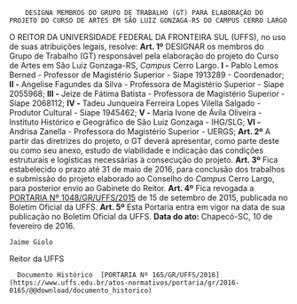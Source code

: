         DESIGNA MEMBROS DO GRUPO DE TRABALHO (GT) PARA ELABORAÇÃO DO PROJETO DO CURSO DE ARTES EM SÃO LUIZ GONZAGA-RS DO CAMPUS CERRO LARGO  

 O REITOR DA UNIVERSIDADE FEDERAL DA FRONTEIRA SUL (UFFS), no uso de suas atribuições legais, resolve:   **Art. 1º** DESIGNAR os membros do Grupo de Trabalho (GT) responsável pela elaboração do projeto do Curso de Artes em São Luiz Gonzaga-RS, *Campus* Cerro Largo. **I -** Pablo Lemos Berned - Professor de Magistério Superior - Siape 1913289 - Coordenador; **II -** Angelise Fagundes da Silva - Professora de Magistério Superior - Siape 2055968; **III -** Jeize de Fátima Batista - Professora de Magistério Superior - Siape 2068112; **IV -** Tadeu Junqueira Ferreira Lopes Vilella Salgado - Produtor Cultural - Siape 1945462; **V -** Maria Ivone de Ávila Oliveira - Instituto Histórico e Geográfico de São Luiz Gonzaga - IHG/SLG; **VI -** Andrisa Zanella - Professora do Magistério Superior - UERGS;   **Art. 2º** A partir das diretrizes do projeto, o GT deverá apresentar, como parte deste ou como seu anexo, estudo de viabilidade e indicação das condições estruturais e logísticas necessárias à consecução do projeto.   **Art. 3º** Fica estabelecido o prazo até 31 de maio de 2016, para conclusão dos trabalhos e submissão do projeto elaborado ao Conselho do *Campus* Cerro Largo, para posterior envio ao Gabinete do Reitor.   **Art. 4º** Fica revogada a [PORTARIA Nº 1048/GR/UFFS/2015](https://www.uffs.edu.br/atos-normativos/portaria/gr/2015-1048)  de 15 de setembro de 2015, publicada no Boletim Oficial da UFFS.   **Art. 5º** Esta Portaria entra em vigor na data de sua publicação no Boletim Oficial da UFFS.      **Data do ato:** Chapecó-SC, 10 de fevereiro de 2016.   
 

    Jaime Giolo   
 Reitor da UFFS 

      Documento Histórico  [PORTARIA Nº 165/GR/UFFS/2016](https://www.uffs.edu.br/atos-normativos/portaria/gr/2016-0165/@@download/documento_historico)     
      